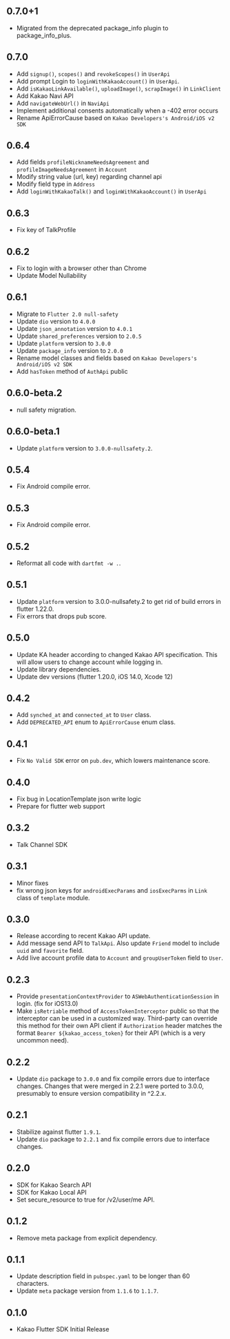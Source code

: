 ## 0.7.0+1

- Migrated from the deprecated package_info plugin to package_info_plus.

## 0.7.0

- Add `signup()`, `scopes()` and `revokeScopes()` in `UserApi`
- Add prompt Login to `loginWithKakaoAccount()` in `UserApi`.
- Add `isKakaoLinkAvailable()`, `uploadImage()`, `scrapImage()` in `LinkClient`
- Add Kakao Navi API
- Add `navigateWebUrl()` in `NaviApi`
- Implement additional consents automatically when a -402 error occurs
- Rename ApiErrorCause based on `Kakao Developers's Android/iOS v2 SDK`

## 0.6.4

- Add fields `profileNicknameNeedsAgreement` and `profileImageNeedsAgreement` in `Account`
- Modify string value (url, key) regarding channel api
- Modify field type in `Address`
- Add `loginWithKakaoTalk()` and `loginWithKakaoAccount()` in `UserApi`

## 0.6.3

- Fix key of TalkProfile

## 0.6.2

- Fix to login with a browser other than Chrome
- Update Model Nullability

## 0.6.1

- Migrate to `Flutter 2.0 null-safety`
- Update `dio` version to `4.0.0`
- Update `json_annotation` version to `4.0.1`
- Update `shared_preferences` version to `2.0.5`
- Update `platform` version to `3.0.0`
- Update `package_info` version to `2.0.0`
- Rename model classes and fields based on `Kakao Developers's Android/iOS v2 SDK`
- Add `hasToken` method of `AuthApi` public

## 0.6.0-beta.2

- null safety migration.

## 0.6.0-beta.1

- Update `platform` version to `3.0.0-nullsafety.2`.

## 0.5.4

- Fix Android compile error.

## 0.5.3

- Fix Android compile error.

## 0.5.2

- Reformat all code with `dartfmt -w .`.

## 0.5.1

- Update `platform` version to 3.0.0-nullsafety.2 to get rid of build errors in flutter 1.22.0.
- Fix errors that drops pub score.

## 0.5.0

- Update KA header according to changed Kakao API specification. This will allow users to change account while logging in.
- Update library dependencies.
- Update dev versions (flutter 1.20.0, iOS 14.0, Xcode 12) 

## 0.4.2

- Add `synched_at` and `connected_at` to `User` class.
- Add `DEPRECATED_API` enum to `ApiErrorCause` enum class.

## 0.4.1

- Fix `No Valid SDK` error on `pub.dev`, which lowers maintenance score.

## 0.4.0

- Fix bug in LocationTemplate json write logic
- Prepare for flutter web support

## 0.3.2

- Talk Channel SDK

## 0.3.1

- Minor fixes
- fix wrong json keys for `androidExecParams` and `iosExecParms` in `Link` class of `template` module.

## 0.3.0

- Release according to recent Kakao API update.
- Add message send API to `TalkApi`. Also update `Friend` model to include `uuid` and `favorite` field.
- Add live account profile data to `Account` and `groupUserToken` field to `User`.

## 0.2.3

- Provide `presentationContextProvider` to `ASWebAuthenticationSession` in login. (fix for iOS13.0)
- Make `isRetriable` method of `AccessTokenInterceptor` public so that the interceptor can be used in a customized way. Third-party can override this method for their own API client if `Authorization` header matches the format `Bearer ${kakao_access_token}` for their API (which is a very uncommon need).

## 0.2.2

- Update `dio` package to `3.0.0` and fix compile errors due to interface changes. Changes that were merged in 2.2.1 were ported to 3.0.0, presumably to ensure version compatibility in ^2.2.x.

## 0.2.1

- Stabilize against flutter `1.9.1`.
- Update `dio` package to `2.2.1` and fix compile errors due to interface changes.

## 0.2.0

- SDK for Kakao Search API
- SDK for Kakao Local API
- Set secure_resource to true for /v2/user/me API.

## 0.1.2

- Remove meta package from explicit dependency.

## 0.1.1

- Update description field in `pubspec.yaml` to be longer than 60 characters.
- Update `meta` package version from `1.1.6` to `1.1.7`.

## 0.1.0

- Kakao Flutter SDK Initial Release
